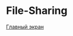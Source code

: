 # File-Sharing
[Главный экран](https://github.com/DeadOrAlive256/File-Sharing/blob/master/screenshots/Main.png)
